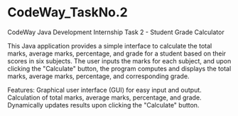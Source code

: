 # CodeWay_TaskNo.2

CodeWay Java Development Internship Task 2 - Student Grade Calculator

This Java application provides a simple interface to calculate the total marks, average marks, percentage, and grade for a student based on their scores in six subjects. The user inputs the marks for each subject, and upon clicking the "Calculate" button, the program computes and displays the total marks, average marks, percentage, and corresponding grade.

Features:
Graphical user interface (GUI) for easy input and output.
Calculation of total marks, average marks, percentage, and grade.
Dynamically updates results upon clicking the "Calculate" button.
